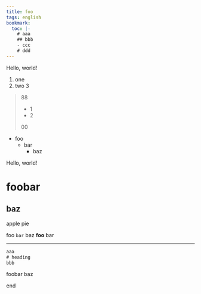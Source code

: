 ```yaml
---
title: foo
tags: english
bookmark:
  toc: |-
    # aaa
    ## bbb
    - ccc
    # ddd
---
```


Hello, world!

1. one
2. two
3

> 88
> - 1
> - 2
>
> 00

- foo
    - bar
        - baz

Hello, world!
# foobar
## baz
apple
pie

foo `bar` baz **foo** bar

---


```js
aaa
# heading
bbb
```
foobar
baz

end

